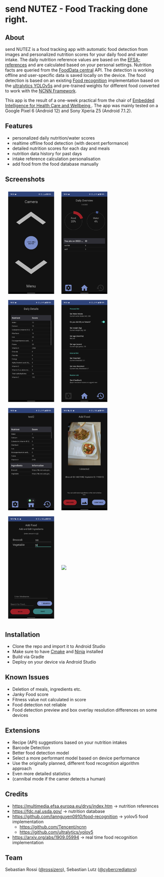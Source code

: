 # send NUTEZ - Food Tracking done right.

## About
send NUTEZ is a food tracking app with automatic food detection from images and personalized nutrition scores for your daily food and water intake. The daily nutrition reference values are based on the [EFSA-references](https://multimedia.efsa.europa.eu/drvs/index.htm) and are calculated based on your personal settings. Nutrition facts are queried from the [FoodData central](https://fdc.nal.usda.gov/) API. The detection is working offline and user-specific data is saved locally on the device. The food detection is based on an existing [Food recognition](https://github.com/lannguyen0910/food-recognition) implementation based on the [ultralytics YOLOv5s](https://github.com/ultralytics/yolov5) and pre-trained weights for different food converted to work with the [NCNN Framework](https://github.com/Tencent/ncnn).

This app is the result of a one-week practical from the chair of [Embedded Intelligence for Health Care and Wellbeing ](https://www.uni-augsburg.de/en/fakultaet/fai/informatik/prof/eihw/). The app was mainly tested on a Google Pixel 6 (Android 12) and Sony Xperia Z5 (Android 7.1.2).

## Features
+ personalized daily nutrition/water scores
+ realtime offline food detection (with decent performance)
+ detailed nutrition scores for each day and meals
+ nutrition data history for past days
+ intake reference calculation personalisation
+ add food from the food database manually

## Screenshots
[<img src="./docs/pics/screenshot_1.png" align="center" width="150" hspace="10" vspace="10">](./docs/pics/screenshot_1.png)
[<img src="./docs/pics/screenshot_2.png" align="center" width="150" hspace="10" vspace="10">](./docs/pics/screenshot_2.png)
[<img src="./docs/pics/screenshot_3.png" align="center" width="150" hspace="10" vspace="10">](./docs/pics/screenshot_3.png)
[<img src="./docs/pics/screenshot_4.png" align="center" width="150" hspace="10" vspace="10">](./docs/pics/screenshot_4.png)
[<img src="./docs/pics/screenshot_5.png" align="center" width="150" hspace="10" vspace="10">](./docs/pics/screenshot_5.png)
[<img src="./docs/pics/screenshot_6.png" align="center" width="150" hspace="10" vspace="10">](./docs/pics/screenshot_6.png)
[<img src="./docs/pics/screenshot_7.png" align="center" width="150" hspace="10" vspace="10">](./docs/pics/screenshot_7.png)
[<img src="./docs/pics/screencast.gif" align="center" width="150" hspace="10" vspace="10">](./docs/pics/screencast.gif)

## Installation
+ Clone the repo and import it to Android Studio
+ Make sure to have [Cmake](https://cmake.org/) and [Ninja](https://ninja-build.org/) installed
+ Build via Gradle
+ Deploy on your device via Android Studio

## Known Issues
+ Deletion of meals, ingredients etc.
+ Janky Food score
+ Fitness value not calculated in score
+ Food detection not reliable
+ Food detection preview and box overlay resolution differences on some devices

## Extensions
+ Recipe (API) suggestions based on your nutrition intakes
+ Barcode Detection
+ Better food detection model
+ Select a more performant model based on device performance
+ Use the originally planned, different food recognition algorithm approach
+ Even more detailed statistics
+ (cannibal mode if the camer detects a human)

## Credits
+ https://multimedia.efsa.europa.eu/drvs/index.htm -> nutrition references
+ https://fdc.nal.usda.gov/ -> nutrition database
+ https://github.com/lannguyen0910/food-recognition -> yolov5 food implementation
  + https://github.com/Tencent/ncnn
  + https://github.com/ultralytics/yolov5
+ https://arxiv.org/abs/1909.05994 -> real time food recognition implementation

## Team
Sebastian Rossi ([@rossizero](https://github.com/rossizero)), Sebastian Lutz ([@cybercrediators](github.com/cybercrediators/))
